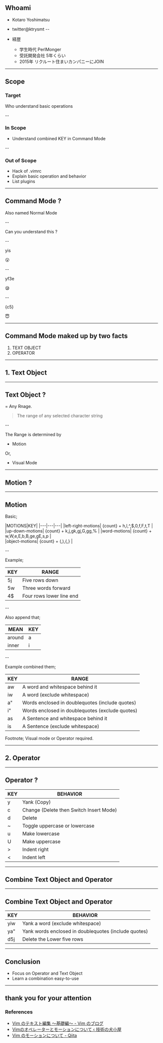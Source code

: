 ## Whoami

<img style="float:left" class="avatar" data-src="https://avatars3.githubusercontent.com/u/6156742?v=3&s=460">

* Kotaro Yoshimatsu

* twitter@ktrysmt
--
* 経歴
  * 学生時代 PerlMonger
  * 受託開発会社 5年くらい
  * 2015年 リクルート住まいカンパニーにJOIN 
 
---

## Scope

### Target

Who understand basic operations

--

### In Scope

- Understand combined KEY in Command Mode

--

### Out of Scope

- Hack of .vimrc
- Explain basic operation and behavior
- List plugins

---

## Command Mode ?

Also named Normal Mode

--

Can you understand this ?

--

yis

:open_mouth:

--

yf3e

:sleepy:

--

{c5}

:innocent:

---

## Command Mode maked up by two facts

1. TEXT OBJECT
2. OPERATOR

---

## 1. Text Object

---

## Text Object ?

= Any Rnage.

> The range of any selected character string

--

The Range is determined by

- Motion

Or,

- Visual Mode

---

## Motion ?

---

## Motion

Basic;

|MOTIONS|KEY|
|---|---|---|
|left-right-motions| {count} + h,l,^,$,0,f,F,t,T |
|up-down-motions| {count} + k,j,gk,gj,G,gg,% |
|word-motions| {count} + w,W,e,E,b,B,ge,gE,s,p |   
|object-motions| {count} + (,),{,} | 

--
 
Example;
 
|KEY|RANGE|
|---|---| 
|5j| Five rows down | 
|5w| Three words forward |
|4$| Four rows lower line end| 


--
 
Also append that;
 
|MEAN|KEY|
|---|---|
|around|a|
|inner|i|

--

Example combined them;

|KEY|RANGE|
|---|---|
|aw | A word and whitespace behind it |
|iw| A word (exclude whitespace) |
|a"| Words enclosed in doublequotes (include quotes) |
|i"| Words enclosed in doublequotes (exclude quotes) |
|as| A Sentence and whitespace behind it |
|is| A Sentence (exclude whitespace) | 

Footnote; Visual mode or Operator required.


---

 
## 2. Operator


---

 

## Operator ?

|KEY|BEHAVIOR|
|---|---|
|y| Yank (Copy) |
|c| Change (Delete then Switch Insert Mode) |
|d| Delete |
|~| Toggle uppercase or lowercase |
|u| Make lowercase |
|U| Make uppercase | 
|>| Indent right | 
|<| Indent left | 
 
---


## Combine Text Object and Operator

---

## Combine Text Object and Operator

|KEY|BEHAVIOR|
|---|---|
|yiw| Yank a word (exclude whitespace) |
|ya"| Yank words enclosed in doublequotes (include quotes) |
|d5j| Delete the Lower five rows |

---

## Conclusion

- Focus on Operator and Text Object
- Learn a combination easy-to-use 


---


## thank you for your attention

### References

- [Vim のテキスト編集 〜基礎編〜 \- Vim のブログ](http://vimblog.hatenablog.com/entry/vim_edit_basic)
- [Vimのオペレーターとモーションについて ‹ 技術の犬小屋](http://promamo.com/?p=1968)
- [Vim のモーションについて \- Qiita](http://qiita.com/b4b4r07/items/7fc12842d03e7e46412c)




